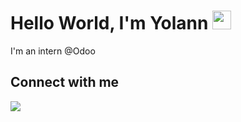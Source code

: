 # Hello World, I'm Yolann <img src="https://raw.githubusercontent.com/MartinHeinz/MartinHeinz/master/wave.gif" width="30px">

I'm an intern @Odoo

## Connect with me

[<img src="https://img.shields.io/badge/linkedin-%230077B5.svg?&style=for-the-badge&logo=linkedin&logoColor=white" />](https://www.linkedin.com/in/yolannsabaux/)
